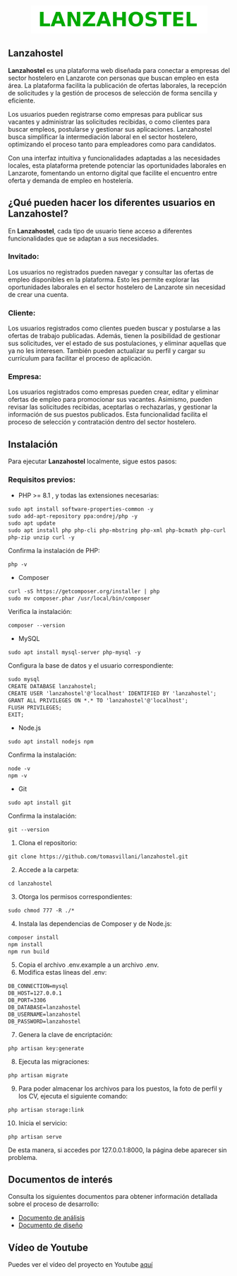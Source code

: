 <p align="center"><a href="#"><img src="public/img/logo-extendido.png" width="400" alt="Lanzahostel"></a></p>

## Lanzahostel

**Lanzahostel** es una plataforma web diseñada para conectar a empresas del sector hostelero en Lanzarote con personas que buscan empleo en esta área. La plataforma facilita la publicación de ofertas laborales, la recepción de solicitudes y la gestión de procesos de selección de forma sencilla y eficiente.

Los usuarios pueden registrarse como empresas para publicar sus vacantes y administrar las solicitudes recibidas, o como clientes para buscar empleos, postularse y gestionar sus aplicaciones. Lanzahostel busca simplificar la intermediación laboral en el sector hostelero, optimizando el proceso tanto para empleadores como para candidatos.

Con una interfaz intuitiva y funcionalidades adaptadas a las necesidades locales, esta plataforma pretende potenciar las oportunidades laborales en Lanzarote, fomentando un entorno digital que facilite el encuentro entre oferta y demanda de empleo en hostelería.

## ¿Qué pueden hacer los diferentes usuarios en Lanzahostel?

En **Lanzahostel**, cada tipo de usuario tiene acceso a diferentes funcionalidades que se adaptan a sus necesidades.

### Invitado:

Los usuarios no registrados pueden navegar y consultar las ofertas de empleo disponibles en la plataforma. Esto les permite explorar las oportunidades laborales en el sector hostelero de Lanzarote sin necesidad de crear una cuenta.

### Cliente:

Los usuarios registrados como clientes pueden buscar y postularse a las ofertas de trabajo publicadas. Además, tienen la posibilidad de gestionar sus solicitudes, ver el estado de sus postulaciones, y eliminar aquellas que ya no les interesen. También pueden actualizar su perfil y cargar su currículum para facilitar el proceso de aplicación.

### Empresa:

Los usuarios registrados como empresas pueden crear, editar y eliminar ofertas de empleo para promocionar sus vacantes. Asimismo, pueden revisar las solicitudes recibidas, aceptarlas o rechazarlas, y gestionar la información de sus puestos publicados. Esta funcionalidad facilita el proceso de selección y contratación dentro del sector hostelero.

## Instalación

Para ejecutar **Lanzahostel** localmente, sigue estos pasos:

### Requisitos previos:

- PHP >= 8.1 , y todas las extensiones necesarias:
```
sudo apt install software-properties-common -y
sudo add-apt-repository ppa:ondrej/php -y
sudo apt update
sudo apt install php php-cli php-mbstring php-xml php-bcmath php-curl php-zip unzip curl -y
```
Confirma la instalación de PHP:
```
php -v
```
- Composer
```
curl -sS https://getcomposer.org/installer | php
sudo mv composer.phar /usr/local/bin/composer
```
Verifica la instalación:
```
composer --version
```
- MySQL
```
sudo apt install mysql-server php-mysql -y
```
Configura la base de datos y el usuario correspondiente:
```
sudo mysql
CREATE DATABASE lanzahostel;
CREATE USER 'lanzahostel'@'localhost' IDENTIFIED BY 'lanzahostel';
GRANT ALL PRIVILEGES ON *.* TO 'lanzahostel'@'localhost';
FLUSH PRIVILEGES;
EXIT;
```
- Node.js
```
sudo apt install nodejs npm
```
Confirma la instalación:
```
node -v
npm -v
```
- Git
```
sudo apt install git
```
Confirma la instalación:
```
git --version
```

1. Clona el repositorio:
```
git clone https://github.com/tomasvillani/lanzahostel.git
```
2. Accede a la carpeta:
```
cd lanzahostel
```
3. Otorga los permisos correspondientes:
```
sudo chmod 777 -R ./*
```
4. Instala las dependencias de Composer y de Node.js:
```
composer install
npm install
npm run build
```
5. Copia el archivo .env.example a un archivo .env.
6. Modifica estas líneas del .env:
```
DB_CONNECTION=mysql
DB_HOST=127.0.0.1
DB_PORT=3306
DB_DATABASE=lanzahostel
DB_USERNAME=lanzahostel
DB_PASSWORD=lanzahostel
```
7. Genera la clave de encriptación:
```
php artisan key:generate
```
8. Ejecuta las migraciones:
```
php artisan migrate
```
9. Para poder almacenar los archivos para los puestos, la foto de perfil y los CV, ejecuta el siguiente comando:
```
php artisan storage:link
```
10. Inicia el servicio:
```
php artisan serve
```

De esta manera, si accedes por 127.0.0.1:8000, la página debe aparecer sin problema.

## Documentos de interés

Consulta los siguientes documentos para obtener información detallada sobre el proceso de desarrollo:

- [Documento de análisis](https://drive.google.com/file/d/1NgfZBicKFmZvh08xHls8KokR7fZ8tLiU/view?usp=sharing)
- [Documento de diseño](https://drive.google.com/file/d/1vrPlhSLXCibZ0s_N31kjwoodMbJMWja8/view?usp=sharing)

## Vídeo de Youtube

Puedes ver el vídeo del proyecto en Youtube [aquí](https://youtu.be/dymaiI7xIOE?si=bEGuYPHPl_w8gKMw)
